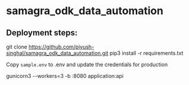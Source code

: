 # samagra_odk_data_automation

## Deployment steps:
git clone https://github.com/piyush-singhal/samagra_odk_data_automation.git
pip3 install -r requirements.txt

Copy `sample.env` to .env and update the credentials for production

gunicorn3 --workers=3 -b :8080 application:api

